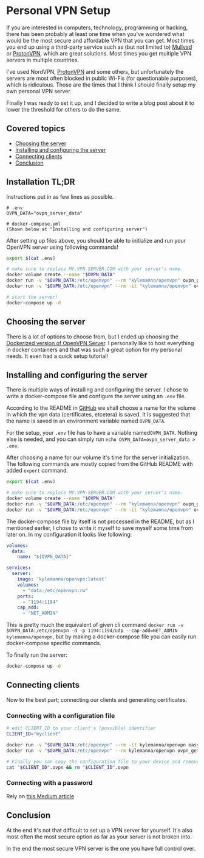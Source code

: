 # Personal VPN Setup

If you are interested in computers, technology, programming or hacking, there has been probably at least one time when you've wondered what would be the most secure and affordable VPN that you can get. Most times you end up using a third-party service such as (but not limited to) [Mullvad](https://mullvad.net) or [ProtonVPN](https://protonvpn.com), which are great solutions. Most times you get multiple VPN servers in multiple countries.

I've used NordVPN, [ProtonVPN](https://protonvpn.com) and some others, but unfortunately the servers are most often blocked in public Wi-Fis (for questionable purposes), which is ridiculous. Those are the times that I think I should finally setup my own personal VPN server. 

Finally I was ready to set it up, and I decided to write a blog post about it to lower the threshold for others to do the same.



## Covered topics

- [Choosing the server](#choosing-server)
- [Installing and configuring the server](#installing)
- [Connecting clients](#connecting)
- [Conclusion](#conclusion)



## Installation TL;DR

Instructions put in as few lines as possible.

```
# .env
OVPN_DATA="ovpn_server_data"

# docker-compose.yml
(Shown below at "Installing and configuring server")
```



After setting up files above, you should be able to initialize and run your OpenVPN server using following commands!

```bash
export $(cat .env)

# make sure to replace MY.VPN-SERVER.COM with your server's name.
docker volume create --name "$OVPN_DATA"
docker run -v "$OVPN_DATA:/etc/openvpn" --rm "kylemanna/openvpn" ovpn_genconfig -u "udp://MY.VPN-SERVER.COM"
docker run -v "$OVPN_DATA:/etc/openvpn" --rm -it "kylemanna/openvpn" ovpn_initpki

# start the server!
docker-compose up -d
```



## <a id="choosing-server">Choosing the server</a>

There is a lot of options to choose from, but I ended up choosing the [Dockerized version of OpenVPN Server](https://github.com/kylemanna/docker-openvpn). I personally like to host everything in docker containers and that was such a great option for my personal needs. It even had a quick setup tutorial!

## <a id="installing">Installing and configuring the server</a>

There is multiple ways of installing and configuring the server. I chose to write a docker-compose file and configure the server using an `.env` file.

According to the README in [GitHub](https://github.com/kylemanna/docker-openvpn) we shall choose a name for the volume in which the vpn data (certificates, etcetera) is saved. It is suggested that the name is saved in an environment variable named `OVPN_DATA`.

For the setup, your `.env` file has to have a variable named`OVPN_DATA`. Nothing else is needed, and you can simply run `echo OVPN_DATA=ovpn_server_data > .env`.

After choosing a name for our volume it's time for the server initialization. The following commands are mostly copied from the GitHub README with added `export` command.

```sh
export $(cat .env)

# make sure to replace MY.VPN-SERVER.COM with your server's name.
docker volume create --name "$OVPN_DATA"
docker run -v "$OVPN_DATA:/etc/openvpn" --rm "kylemanna/openvpn" ovpn_genconfig -u "udp://MY.VPN-SERVER.COM"
docker run -v "$OVPN_DATA:/etc/openvpn" --rm -it "kylemanna/openvpn" ovpn_initpki
```

The docker-compose file by itself is not processed in the README, but as I mentioned earlier, I chose to write it myself to save myself some time from later on. In my configuration it looks like following:

```yaml
volumes:
  data:
    name: "${OVPN_DATA}"

services:
  server:
    image: 'kylemanna/openvpn:latest'
    volumes:
      - "data:/etc/openvpn:rw"
    ports:
      - "1194:1194"
    cap_add:
      - "NET_ADMIN"
```

This is pretty much the equivalent of given cli command `docker run -v $OVPN_DATA:/etc/openvpn -d -p 1194:1194/udp --cap-add=NET_ADMIN kylemanna/openvpn`, but by making a docker-compose file you can easily run docker-compose specific commands.

To finally run the server:

```sh
docker-compose up -d
```

## <a id="connecting">Connecting clients</a>

Now to the best part; connecting our clients and generating certificates.

### Connecting with a configuration file

```sh
# edit CLIENT_ID to your client's (possible) identifier
CLIENT_ID="myclient"

docker run -v "$OVPN_DATA:/etc/openvpn" --rm -it kylemanna/openvpn easyrsa build-client-full "$CLIENT_ID" nopass
docker run -v "$OVPN_DATA:/etc/openvpn" --rm kylemanna/openvpn ovpn_getclient "$CLIENT_ID" > "$CLIENT_ID".ovpn

# Finally you can copy the configuration file to your device and remove it from the server
cat "$CLIENT_ID".ovpn && rm "$CLIENT_ID".ovpn
```

### Connecting with a password

Rely on [this Medium article](https://medium.com/@vantintttp/how-to-setup-openvpn-authentication-by-username-and-password-589a97cafd8b)



## <a id="conclusion">Conclusion</a>

At the end it's not that difficult to set up a VPN server for yourself. It's also most often the most secure option as far as your server is not broken into.

In the end the most secure VPN server is the one you have full control over.